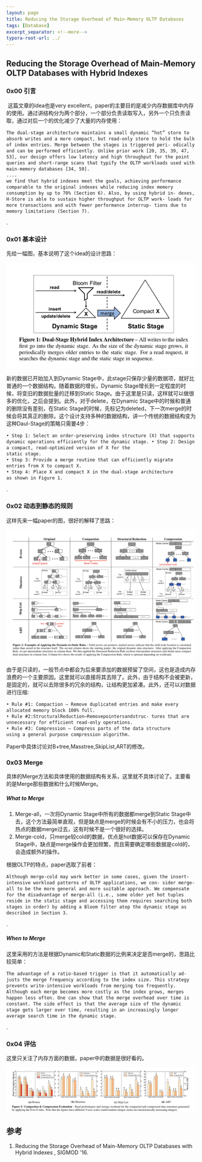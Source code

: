 ```yaml
---
layout: page
title: Reducing the Storage Overhead of Main-Memory OLTP Databases
tags: [Database]
excerpt_separator: <!--more-->
typora-root-url: ../
---
```


## Reducing the Storage Overhead of Main-Memory OLTP Databases with Hybrid Indexes 

### 0x00 引言 

​    这篇文章的idea也是very excellent，paper的主要目的是减少内存数据库中内存的使用。通过讲结构分为两个部分，一个部分负责读取写入，另外一个只负责读取，通过对后一个的优化减少了大量的内存使用：

```
The dual-stage architecture maintains a small dynamic “hot” store to absorb writes and a more compact, but read-only store to hold the bulk of index entries. Merge between the stages is triggered peri- odically and can be performed efficiently. Unlike prior work [20, 35, 39, 47, 53], our design offers low latency and high throughput for the point queries and short-range scans that typify the OLTP workloads used with main-memory databases [34, 50].
....
we find that hybrid indexes meet the goals, achieving performance comparable to the original indexes while reducing index memory consumption by up to 70% (Section 6). Also, by using hybrid in- dexes, H-Store is able to sustain higher throughput for OLTP work- loads for more transactions and with fewer performance interrup- tions due to memory limitations (Section 7).
```

.

### 0x01 基本设计

 先给一幅图，基本说明了这个idea的设计思路：

![hybrid-index-arch](/assets/img/hybrid-index-arch.png)

  新的数据已开始加入到Dynamic Stage中，此stage只保存少量的数据项，就好比普通的一个数据结构。随着数据的增长，Dynamic Stage增长到一定程度的时候，将变旧的数据批量的迁移到Static Stage。由于这里是只读，这样就可以做很多的优化，之后会提到。此外，对于delete，在Dynamic Stage中的时候和普通的删除没有差别，在Static Stage的时候，先标记为deleted，下一次merge的时候会将其真正的删除。这个设计支持多种的数据结构，讲一个传统的数据结构变为这种Daul-Stage的策略只需要4步：

```
• Step 1: Select an order-preserving index structure (X) that supports dynamic operations efficiently for the dynamic stage. • Step 2: Design a compact, read-optimized version of X for the
static stage.
• Step 3: Provide a merge routine that can efficiently migrate
entries from X to compact X.
• Step 4: Place X and compact X in the dual-stage architecture
as shown in Figure 1.
```

.

### 0x02 动态到静态的规则

  这样先来一幅paper的图，很好的解释了思路：

![hybrid-index-rules](/assets/img/hybrid-index-rules.png)

  由于是只读的，一般节点中都会为后来要添加的数据预留了空间，这也是造成内存浪费的一个主要原因。这里就可以直接将其去除了。此外，由于结构不会被更新，是固定的，就可以去除很多的冗余的结构，让结构更加紧凑。此外，还可以对数据进行压缩:

```
• Rule #1: Compaction – Remove duplicated entries and make every allocated memory block 100% full.
• Rule #2:StructuralReduction–Removepointersandstruc- tures that are unnecessary for efficient read-only operations.
• Rule #3: Compression – Compress parts of the data structure
using a general purpose compression algorithm.
```

  Paper中具体讨论对B+tree,Masstree,SkipList,ART的修改。

### 0x03 Merge

​    具体的Merge方法和具体使用的数据结构有关系，这里就不具体讨论了。主要看的是Merge那些数据和什么时候Merge。

##### What to Merge 

1. Merge-all，一次将Dynamic Stage中所有的数据都merge到Static Stage中去，这个方法最简单直观，但是缺点是merge的时候会有不小的压力，也会将热点的数据merge过去，这有时候不是一个很好的选择。
2. Merge-cold，只merge较cold的数据，优点是hot数据可以保存在Dynamic Stage中，缺点是merge操作会更加频繁，而且需要确定哪些数据是cold的，会造成额外的操作。

根据OLTP的特点，paper选取了前者：

```
Although merge-cold may work better in some cases, given the insert-intensive workload patterns of OLTP applications, we con- sider merge-all to be the more general and more suitable approach. We compensate for the disadvantage of merge-all (i.e., some older yet hot tuples reside in the static stage and accessing them requires searching both stages in order) by adding a Bloom filter atop the dynamic stage as described in Section 3.
```

.

##### When to Merge 

  这里采用的方法是根据Dynamic和Static数据的比例来决定是否merge的，思路比较简单：

```
The advantage of a ratio-based trigger is that it automatically ad- justs the merge frequency according to the index size. This strategy prevents write-intensive workloads from merging too frequently. Although each merge becomes more costly as the index grows, merges happen less often. One can show that the merge overhead over time is constant. The side effect is that the average size of the dynamic stage gets larger over time, resulting in an increasingly longer average search time in the dynamic stage.
```

.

### 0x04 评估

   这里只关注了内存方面的数据，paper中的数据是很好看的。

![hybrid-index-memory](/assets/img/hybrid-index-memory.png)

## 参考

1. Reducing the Storage Overhead of Main-Memory OLTP Databases with Hybrid Indexes , SIGMOD '16.